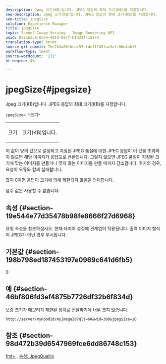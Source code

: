 ```yaml
---
description: Jpeg 크기(KB)입니다. JPEG 응답의 최대 크기(KB)를 지정합니다.
seo-description: Jpeg 크기(KB)입니다. JPEG 응답의 최대 크기(KB)를 지정합니다.
seo-title: jpegSize
solution: Experience Manager
title: jpegSize
topic: Scene7 Image Serving - Image Rendering API
uuid: 832163ca-0554-481d-b87f-bf322f415274
translation-type: tm+mt
source-git-commit: 7bc7b3a86fbcdc57cfdc31745fae3afc06e44b15
workflow-type: tm+mt
source-wordcount: '172'
ht-degree: 4%

---
```



# jpegSize{#jpegsize}

Jpeg 크기(KB)입니다. JPEG 응답의 최대 크기(KB)를 지정합니다.

`jpegSize= *`크기`*`

<table id="simpletable_EC2A8D8B65854B45B9CB184DA1069355"> 
 <tr class="strow"> 
  <td class="stentry"> <p><span class="codeph"> <span class="varname"> 크기</span></span> </p> </td> 
  <td class="stentry"> <p>크기(KB)입니다. </p></td> 
 </tr> 
</table>

이 값이 양의 값으로 설정되고 지정된 JPEG 품질에 대한 JPEG 응답이 이 값을 초과하지 않으면 해당 이미지가 응답으로 반환됩니다. 그렇지 않으면 JPEG 품질이 지정된 크기에 맞는 이미지를 만들거나 맞지 않는 이미지를 만들 때까지 감소합니다. 후자의 경우, 요청이 오류와 함께 실패합니다.

값이 0이면 응답이 크기에 의해 제한되지 않음을 의미합니다.

음수 값은 사용할 수 없습니다.

## 속성 {#section-19e544e77d35478b98fe8666f27d6968}

요청 속성을 참조하십시오. 현재 레이어 설정에 관계없이 적용됩니다. 출력 이미지 형식이 JPEG가 아닌 경우 무시됩니다.

## 기본값 {#section-198b798ed187453197e0969c641d6fb5}

0

## 예 {#section-46bf806fd3ef4875b7726df32b6f834d}

보증 크기가 메모리가 제한된 장치로 전달하기에 너무 크지 않습니다.

`http://server/myRoodId/myImageId?qlt=60&wid=300&jpegSize=10`

## 참조 {#section-98d472b39d6547969fce6dd86748c153}

[fmt=](../../../../../is-api/http-ref/image-serving-api-ref/c-http-protocol-reference/c-command-reference/r-is-http-fmt.md#reference-cdf10043423b45ba9fe15157fb3ae37a) ,  [속성::JpegQuality](../../../../../is-api/image-catalog/image-serving-api-ref/c-image-catalog-reference/c-attributes-reference/r-jpegquality.md#reference-4a879e7c46024c8a898a9fd226f9eb09)
